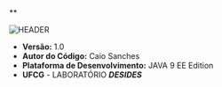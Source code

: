 **

![HEADER](https://image.ibb.co/bZk6nH/header.png)


 - **Versão:** 1.0
 - **Autor do Código:** Caio Sanches  
 - **Plataforma de Desenvolvimento:** JAVA 9 EE Edition
 - **UFCG** - LABORATÓRIO ***DESIDES***

